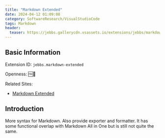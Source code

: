 ```yaml
---
title: "Markdown Extended"
date: 2024-04-12 01:09:08
category: SoftwareResearch/VisualStudioCode
tags: Markdown
header:
  teaser: https://jebbs.gallerycdn.vsassets.io/extensions/jebbs/markdown-extended/1.1.4/1711591168762/Microsoft.VisualStudio.Services.Icons.Default
---
```


## Basic Information

Extension ID: `jebbs.markdown-extended`

Openness: 🆓📖

Related Sites:

* [Markdown Extended](https://marketplace.visualstudio.com/items?itemName=jebbs.markdown-extended)

## Introduction

More syntax for Markdown. Also provide exporter and formatter. It has some functional overlap with Markdown All in One but is still not quite the same.
